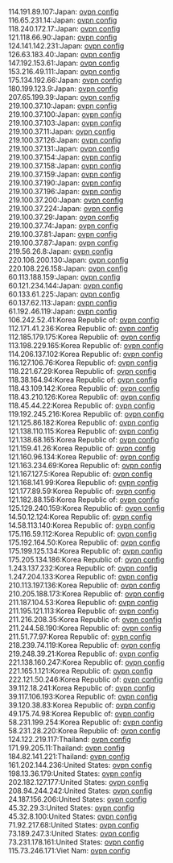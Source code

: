 114.191.89.107:Japan: [ovpn config](vpn/114_191_89_107.ovpn)  
116.65.231.14:Japan: [ovpn config](vpn/116_65_231_14.ovpn)  
118.240.172.17:Japan: [ovpn config](vpn/118_240_172_17.ovpn)  
121.118.66.90:Japan: [ovpn config](vpn/121_118_66_90.ovpn)  
124.141.142.231:Japan: [ovpn config](vpn/124_141_142_231.ovpn)  
126.63.183.40:Japan: [ovpn config](vpn/126_63_183_40.ovpn)  
147.192.153.61:Japan: [ovpn config](vpn/147_192_153_61.ovpn)  
153.216.49.111:Japan: [ovpn config](vpn/153_216_49_111.ovpn)  
175.134.192.66:Japan: [ovpn config](vpn/175_134_192_66.ovpn)  
180.199.123.9:Japan: [ovpn config](vpn/180_199_123_9.ovpn)  
207.65.199.39:Japan: [ovpn config](vpn/207_65_199_39.ovpn)  
219.100.37.10:Japan: [ovpn config](vpn/219_100_37_10.ovpn)  
219.100.37.100:Japan: [ovpn config](vpn/219_100_37_100.ovpn)  
219.100.37.103:Japan: [ovpn config](vpn/219_100_37_103.ovpn)  
219.100.37.11:Japan: [ovpn config](vpn/219_100_37_11.ovpn)  
219.100.37.126:Japan: [ovpn config](vpn/219_100_37_126.ovpn)  
219.100.37.131:Japan: [ovpn config](vpn/219_100_37_131.ovpn)  
219.100.37.154:Japan: [ovpn config](vpn/219_100_37_154.ovpn)  
219.100.37.158:Japan: [ovpn config](vpn/219_100_37_158.ovpn)  
219.100.37.159:Japan: [ovpn config](vpn/219_100_37_159.ovpn)  
219.100.37.190:Japan: [ovpn config](vpn/219_100_37_190.ovpn)  
219.100.37.196:Japan: [ovpn config](vpn/219_100_37_196.ovpn)  
219.100.37.200:Japan: [ovpn config](vpn/219_100_37_200.ovpn)  
219.100.37.224:Japan: [ovpn config](vpn/219_100_37_224.ovpn)  
219.100.37.29:Japan: [ovpn config](vpn/219_100_37_29.ovpn)  
219.100.37.74:Japan: [ovpn config](vpn/219_100_37_74.ovpn)  
219.100.37.81:Japan: [ovpn config](vpn/219_100_37_81.ovpn)  
219.100.37.87:Japan: [ovpn config](vpn/219_100_37_87.ovpn)  
219.56.26.8:Japan: [ovpn config](vpn/219_56_26_8.ovpn)  
220.106.200.130:Japan: [ovpn config](vpn/220_106_200_130.ovpn)  
220.108.226.158:Japan: [ovpn config](vpn/220_108_226_158.ovpn)  
60.113.188.159:Japan: [ovpn config](vpn/60_113_188_159.ovpn)  
60.121.234.144:Japan: [ovpn config](vpn/60_121_234_144.ovpn)  
60.133.61.225:Japan: [ovpn config](vpn/60_133_61_225.ovpn)  
60.137.62.113:Japan: [ovpn config](vpn/60_137_62_113.ovpn)  
61.192.46.119:Japan: [ovpn config](vpn/61_192_46_119.ovpn)  
106.242.52.41:Korea Republic of: [ovpn config](vpn/106_242_52_41.ovpn)  
112.171.41.236:Korea Republic of: [ovpn config](vpn/112_171_41_236.ovpn)  
112.185.179.175:Korea Republic of: [ovpn config](vpn/112_185_179_175.ovpn)  
113.198.229.165:Korea Republic of: [ovpn config](vpn/113_198_229_165.ovpn)  
114.206.137.102:Korea Republic of: [ovpn config](vpn/114_206_137_102.ovpn)  
116.127.106.76:Korea Republic of: [ovpn config](vpn/116_127_106_76.ovpn)  
118.221.67.29:Korea Republic of: [ovpn config](vpn/118_221_67_29.ovpn)  
118.38.164.94:Korea Republic of: [ovpn config](vpn/118_38_164_94.ovpn)  
118.43.109.142:Korea Republic of: [ovpn config](vpn/118_43_109_142.ovpn)  
118.43.210.126:Korea Republic of: [ovpn config](vpn/118_43_210_126.ovpn)  
118.45.44.22:Korea Republic of: [ovpn config](vpn/118_45_44_22.ovpn)  
119.192.245.216:Korea Republic of: [ovpn config](vpn/119_192_245_216.ovpn)  
121.125.86.182:Korea Republic of: [ovpn config](vpn/121_125_86_182.ovpn)  
121.138.110.115:Korea Republic of: [ovpn config](vpn/121_138_110_115.ovpn)  
121.138.68.165:Korea Republic of: [ovpn config](vpn/121_138_68_165.ovpn)  
121.159.41.26:Korea Republic of: [ovpn config](vpn/121_159_41_26.ovpn)  
121.160.96.134:Korea Republic of: [ovpn config](vpn/121_160_96_134.ovpn)  
121.163.234.69:Korea Republic of: [ovpn config](vpn/121_163_234_69.ovpn)  
121.167.127.5:Korea Republic of: [ovpn config](vpn/121_167_127_5.ovpn)  
121.168.141.99:Korea Republic of: [ovpn config](vpn/121_168_141_99.ovpn)  
121.177.89.59:Korea Republic of: [ovpn config](vpn/121_177_89_59.ovpn)  
121.182.88.156:Korea Republic of: [ovpn config](vpn/121_182_88_156.ovpn)  
125.129.240.159:Korea Republic of: [ovpn config](vpn/125_129_240_159.ovpn)  
14.50.12.124:Korea Republic of: [ovpn config](vpn/14_50_12_124.ovpn)  
14.58.113.140:Korea Republic of: [ovpn config](vpn/14_58_113_140.ovpn)  
175.116.59.112:Korea Republic of: [ovpn config](vpn/175_116_59_112.ovpn)  
175.192.164.50:Korea Republic of: [ovpn config](vpn/175_192_164_50.ovpn)  
175.199.125.134:Korea Republic of: [ovpn config](vpn/175_199_125_134.ovpn)  
175.205.134.186:Korea Republic of: [ovpn config](vpn/175_205_134_186.ovpn)  
1.243.137.232:Korea Republic of: [ovpn config](vpn/1_243_137_232.ovpn)  
1.247.204.133:Korea Republic of: [ovpn config](vpn/1_247_204_133.ovpn)  
210.113.197.136:Korea Republic of: [ovpn config](vpn/210_113_197_136.ovpn)  
210.205.188.173:Korea Republic of: [ovpn config](vpn/210_205_188_173.ovpn)  
211.187.104.53:Korea Republic of: [ovpn config](vpn/211_187_104_53.ovpn)  
211.195.121.113:Korea Republic of: [ovpn config](vpn/211_195_121_113.ovpn)  
211.216.208.35:Korea Republic of: [ovpn config](vpn/211_216_208_35.ovpn)  
211.244.58.190:Korea Republic of: [ovpn config](vpn/211_244_58_190.ovpn)  
211.51.77.97:Korea Republic of: [ovpn config](vpn/211_51_77_97.ovpn)  
218.239.74.119:Korea Republic of: [ovpn config](vpn/218_239_74_119.ovpn)  
219.248.39.21:Korea Republic of: [ovpn config](vpn/219_248_39_21.ovpn)  
221.138.160.247:Korea Republic of: [ovpn config](vpn/221_138_160_247.ovpn)  
221.165.1.121:Korea Republic of: [ovpn config](vpn/221_165_1_121.ovpn)  
222.121.50.246:Korea Republic of: [ovpn config](vpn/222_121_50_246.ovpn)  
39.112.18.241:Korea Republic of: [ovpn config](vpn/39_112_18_241.ovpn)  
39.117.106.193:Korea Republic of: [ovpn config](vpn/39_117_106_193.ovpn)  
39.120.38.83:Korea Republic of: [ovpn config](vpn/39_120_38_83.ovpn)  
49.175.74.98:Korea Republic of: [ovpn config](vpn/49_175_74_98.ovpn)  
58.231.199.254:Korea Republic of: [ovpn config](vpn/58_231_199_254.ovpn)  
58.231.28.220:Korea Republic of: [ovpn config](vpn/58_231_28_220.ovpn)  
124.122.219.117:Thailand: [ovpn config](vpn/124_122_219_117.ovpn)  
171.99.205.11:Thailand: [ovpn config](vpn/171_99_205_11.ovpn)  
184.82.141.221:Thailand: [ovpn config](vpn/184_82_141_221.ovpn)  
161.202.144.236:United States: [ovpn config](vpn/161_202_144_236.ovpn)  
198.13.36.179:United States: [ovpn config](vpn/198_13_36_179.ovpn)  
202.182.127.177:United States: [ovpn config](vpn/202_182_127_177.ovpn)  
208.94.244.242:United States: [ovpn config](vpn/208_94_244_242.ovpn)  
24.187.156.206:United States: [ovpn config](vpn/24_187_156_206.ovpn)  
45.32.29.3:United States: [ovpn config](vpn/45_32_29_3.ovpn)  
45.32.8.100:United States: [ovpn config](vpn/45_32_8_100.ovpn)  
71.92.217.68:United States: [ovpn config](vpn/71_92_217_68.ovpn)  
73.189.247.3:United States: [ovpn config](vpn/73_189_247_3.ovpn)  
73.231.178.161:United States: [ovpn config](vpn/73_231_178_161.ovpn)  
115.73.246.171:Viet Nam: [ovpn config](vpn/115_73_246_171.ovpn)  
